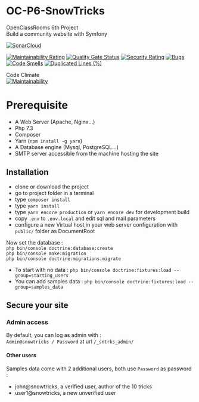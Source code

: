 # OC-P6-SnowTricks
OpenClassRooms 6th Project  
Build a community website with Symfony

[![SonarCloud](https://sonarcloud.io/images/project_badges/sonarcloud-white.svg)](https://sonarcloud.io/dashboard?id=OSEvohe_OC-P6-SnowTricks)

[![Maintainability Rating](https://sonarcloud.io/api/project_badges/measure?project=OSEvohe_OC-P6-SnowTricks&metric=sqale_rating)](https://sonarcloud.io/dashboard?id=OSEvohe_OC-P6-SnowTricks)
[![Quality Gate Status](https://sonarcloud.io/api/project_badges/measure?project=OSEvohe_OC-P6-SnowTricks&metric=alert_status)](https://sonarcloud.io/dashboard?id=OSEvohe_OC-P6-SnowTricks)
[![Security Rating](https://sonarcloud.io/api/project_badges/measure?project=OSEvohe_OC-P6-SnowTricks&metric=security_rating)](https://sonarcloud.io/dashboard?id=OSEvohe_OC-P6-SnowTricks)
[![Bugs](https://sonarcloud.io/api/project_badges/measure?project=OSEvohe_OC-P6-SnowTricks&metric=bugs)](https://sonarcloud.io/dashboard?id=OSEvohe_OC-P6-SnowTricks)
[![Code Smells](https://sonarcloud.io/api/project_badges/measure?project=OSEvohe_OC-P6-SnowTricks&metric=code_smells)](https://sonarcloud.io/dashboard?id=OSEvohe_OC-P6-SnowTricks)
[![Duplicated Lines (%)](https://sonarcloud.io/api/project_badges/measure?project=OSEvohe_OC-P6-SnowTricks&metric=duplicated_lines_density)](https://sonarcloud.io/dashboard?id=OSEvohe_OC-P6-SnowTricks)

Code Climate  
[![Maintainability](https://api.codeclimate.com/v1/badges/3c10ea86ff7ba94bf013/maintainability)](https://codeclimate.com/github/OSEvohe/OC-P6-SnowTricks/maintainability)
# Prerequisite
* A Web Server (Apache, Nginx...)
* Php 7.3
* Composer
* Yarn (`npm install -g yarn`)
* A Database engine (Mysql, PostgreSQL...)
* SMTP server accessible from the machine hosting the site


## Installation
* clone or download the project
* go to project folder in a terminal
* type `composer install`
* type `yarn install`
* type `yarn encore production` or `yarn encore dev` for development build
* copy `.env` to `.env.local` and edit sql and mail parameters
* configure a new Virtual host in your web server configuration with `public/` folder as DocumentRoot

Now set the database :   
`php bin/console doctrine:database:create`  
`php bin/console make:migration`    
`php bin/console doctrine:migrations:migrate`  
 * To start with no data : `php bin/console doctrine:fixtures:load --group=starting_users`
 * You can add samples data : `php bin/console doctrine:fixtures:load --group=samples_data`


## Secure your site
### Admin access 
By default, you can log as admin with :  
`Admin@snowtricks / Password` at url `/_sntrks_admin/`

#### Other users
Samples data come with 2 additional users, both use `Password` as password :
* john@snowtricks, a verified user, author of the 10 tricks
* user1@snowtricks, a new unverified user  
